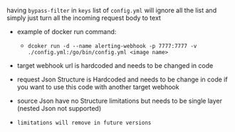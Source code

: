 having `bypass-filter` in `keys` list of `config.yml` will ignore all the list and simply just turn all the incoming request body to text
* example of docker run command:
    * `dcoker run -d --name alerting-webhook -p 7777:7777 -v ./config.yml:/go/bin/config.yml <image name>`
* target webhook url is hardcoded and needs to be changed in code
* request Json Structure is Hardcoded and needs to be change in code if you want to use this code with another target webhook
* source Json have no Structure limitations but needs to be single layer (nested Json not supported)

* `limitations will remove in future versions`
